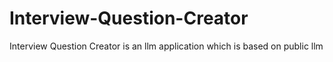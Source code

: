 # Interview-Question-Creator
Interview Question Creator is an llm application which is based on public llm
